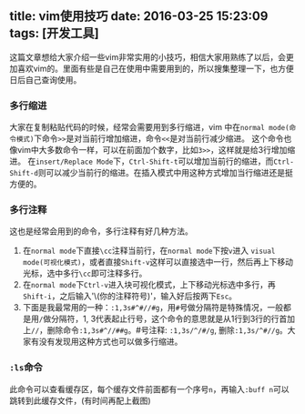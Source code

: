 title: vim使用技巧
date: 2016-03-25 15:23:09
tags: [开发工具]
---
这篇文章想给大家介绍一些vim非常实用的小技巧，相信大家用熟练了以后，会更加喜欢vim的。里面有些是自己在使用中需要用到的，所以搜集整理一下，也方便日后自己查询使用。

<!-- more -->
<!-- toc -->

### 多行缩进
大家在复制粘贴代码的时候，经常会需要用到多行缩进，vim 中在`normal mode(命令模式)`下命令`>>`是对当前行增加缩进，命令`<<`是对当前行减少缩进。
这个命令也像vim中大多数命令一样，可以在前面加个数字，比如`3>>`，这样就是给3行增加缩进。
在`insert/Replace Mode`下，`Ctrl-Shift-t`可以增加当前行的缩进，而`Ctrl-Shift-d`则可以减少当前行的缩进。在插入模式中用这种方式增加当行缩进还是挺方便的。

### 多行注释
这也是经常会用到的命令，多行注释有好几种方法。
1. 在`normal mode`下直接`\cc`注释当前行，在`normal mode`下按`v`进入 `visual mode(可视化模式)`，或者直接`Shift-v`这样可以直接选中一行，然后再上下移动光标，选中多行`\cc`即可注释多行。
1. 在`normal mode`下`Ctrl-v`进入块可视化模式，上下移动光标选中多行，再`Shift-i`，之后输入'\\(你的注释符号)'，输入好后按两下`Esc`。
1. 下面是我最常用的一种：`:1,3s#^#//#g`，用`#`号做分隔符是特殊情况，一般都是用`/`做分隔符，1, 3代表起止行号，这个命令的意思就是从1行到3行的行首加上`//`，删除命令`:1,3s#^//##g`。#号注释: `:1,3s/^/#/g`, 删除`:1,3s/^#//g`。大家有没有发现用这种方式也可以做多行缩进。

### `:ls`命令
此命令可以查看缓存区，每个缓存文件前面都有一个序号`n`，再输入`:buff n`可以跳转到此缓存文件，(有时间再配上截图)
